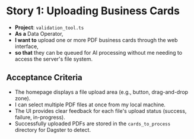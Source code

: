 # Story 1: Uploading Business Cards

- **Project**: `validation_tool.ts`
- **As a** Data Operator,
- **I want to** upload one or more PDF business cards through the web interface,
- **so that** they can be queued for AI processing without me needing to access the server's file system.

## Acceptance Criteria

- The homepage displays a file upload area (e.g., button, drag-and-drop zone).
- I can select multiple PDF files at once from my local machine.
- The UI provides clear feedback for each file's upload status (success, failure, in-progress).
- Successfully uploaded PDFs are stored in the `cards_to_process` directory for Dagster to detect.

